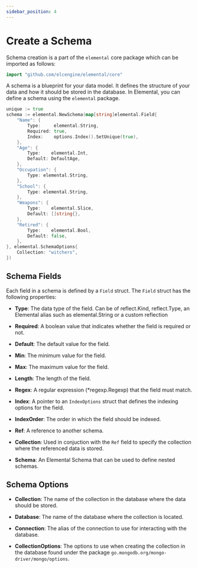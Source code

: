 ```yaml
---
sidebar_position: 4
---
```


# Create a Schema

Schema creation is a part of the `elemental` core package which can be imported as follows:

```go
import "github.com/elcengine/elemental/core"
```

A schema is a blueprint for your data model. It defines the structure of your data and how it should be stored in the database. In Elemental, you can define a schema using the `elemental` package.

```go
unique := true
schema := elemental.NewSchema(map[string]elemental.Field{
	"Name": {
		Type:     elemental.String,
		Required: true,
		Index:    options.Index().SetUnique(true),
	},
	"Age": {
		Type:    elemental.Int,
		Default: DefaultAge,
	},
	"Occupation": {
		Type: elemental.String,
	},
	"School": {
		Type: elemental.String,
	},
	"Weapons": {
		Type:    elemental.Slice,
		Default: []string{},
	},
	"Retired": {
		Type:    elemental.Bool,
		Default: false,
	},
}, elemental.SchemaOptions{
	Collection: "witchers",
})
```

## Schema Fields

Each field in a schema is defined by a `Field` struct. The `Field` struct has the following properties:

- **Type**:  The data type of the field. Can be of reflect.Kind, reflect.Type, an Elemental alias such as elemental.String or a custom reflection

- **Required**: A boolean value that indicates whether the field is required or not.

- **Default**: The default value for the field.

- **Min**: The minimum value for the field.

- **Max**: The maximum value for the field.

- **Length**: The length of the field.

- **Regex**: A regular expression (*regexp.Regexp) that the field must match.

- **Index**: A pointer to an `IndexOptions` struct that defines the indexing options for the field.

- **IndexOrder**: The order in which the field should be indexed.

- **Ref**: A reference to another schema.

- **Collection**: Used in conjuction with the `Ref` field to specify the collection where the referenced data is stored.

- **Schema**: An Elemental Schema that can be used to define nested schemas.

## Schema Options

- **Collection**: The name of the collection in the database where the data should be stored.

- **Database**: The name of the database where the collection is located.

- **Connection**: The alias of the connection to use for interacting with the database.

- **CollectionOptions**: The options to use when creating the collection in the database found under the package `go.mongodb.org/mongo-driver/mongo/options`.
